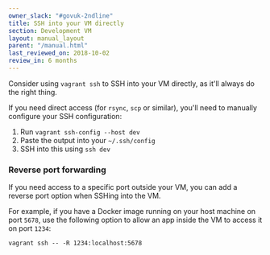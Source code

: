 ```yaml
---
owner_slack: "#govuk-2ndline"
title: SSH into your VM directly
section: Development VM
layout: manual_layout
parent: "/manual.html"
last_reviewed_on: 2018-10-02
review_in: 6 months
---
```


Consider using `vagrant ssh` to SSH into your VM directly, as it'll always do
the right thing.

If you need direct access (for `rsync`, `scp` or similar), you'll need to
manually configure your SSH configuration:

1. Run `vagrant ssh-config --host dev`
2. Paste the output into your `~/.ssh/config`
3. SSH into this using `ssh dev`

### Reverse port forwarding
If you need access to a specific port outside your VM, you can add a reverse port option when SSHing into the VM.

For example, if you have a Docker image running on your host machine on port `5678`, use the following option to allow an app inside the VM to access it on port `1234`:

`vagrant ssh -- -R 1234:localhost:5678`
